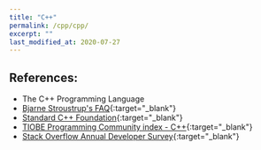 ```yaml
---
title: "C++"
permalink: /cpp/cpp/
excerpt: ""
last_modified_at: 2020-07-27
---
```


## References: 
* The C++ Programming Language  [<i class="fas fa-link" aria-hidden="true"></i>](https://www.stroustrup.com/C++.html)
* [Bjarne Stroustrup's FAQ](https://www.stroustrup.com/bs_faq.html){:target="_blank"}
* [Standard C++ Foundation](https://isocpp.org/){:target="_blank"}
* [TIOBE Programming Community index - C++](https://www.tiobe.com/tiobe-index/cplusplus/){:target="_blank"}
* [Stack Overflow Annual Developer Survey](https://insights.stackoverflow.com/survey/2020#technology-most-loved-dreaded-and-wanted-languages-loved){:target="_blank"}





